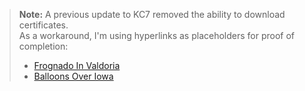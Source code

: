 > **Note:** A previous update to KC7 removed the ability to download certificates.  
> As a workaround, I'm using hyperlinks as placeholders for proof of completion:
>
> - [Frognado In Valdoria](https://kc7cyber.com/badges/earned/9359)
> - [Balloons Over Iowa](https://kc7cyber.com/badges/earned/9583)
